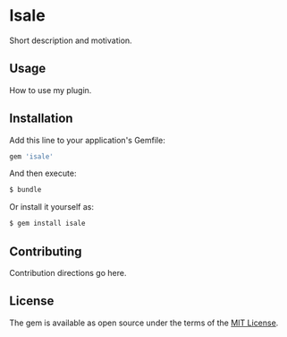 # Isale
Short description and motivation.

## Usage
How to use my plugin.

## Installation
Add this line to your application's Gemfile:

```ruby
gem 'isale'
```

And then execute:
```bash
$ bundle
```

Or install it yourself as:
```bash
$ gem install isale
```

## Contributing
Contribution directions go here.

## License
The gem is available as open source under the terms of the [MIT License](https://opensource.org/licenses/MIT).
